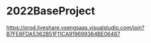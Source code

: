 # 2022BaseProject
https://prod.liveshare.vsengsaas.visualstudio.com/join?B7FE6FDA5362B51F11CA919699364BE06487
